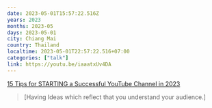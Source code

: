 ```yaml
---
date: 2023-05-01T15:57:22.516Z
years: 2023
months: 2023-05
days: 2023-05-01
city: Chiang Mai
country: Thailand
localtime: 2023-05-01T22:57:22.516+07:00
categories: ["talk"]
link: https://youtu.be/iaaatxUv4DA
---
```

[15 Tips for STARTING a Successful YouTube Channel in 2023](https://youtu.be/iaaatxUv4DA)

> [Having Ideas which reflect that you understand your audience.]
